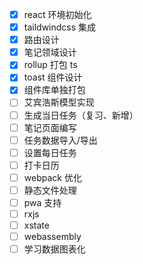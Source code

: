 - [x] react 环境初始化
- [x] taildwindcss 集成
- [x] 路由设计
- [x] 笔记领域设计
- [x] rollup 打包 ts
- [x] toast 组件设计
- [x] 组件库单独打包
- [ ] 艾宾浩斯模型实现
- [ ] 生成当日任务（复习、新增）
- [ ] 笔记页面编写
- [ ] 任务数据导入/导出
- [ ] 设置每日任务
- [ ] 打卡日历
- [ ] webpack 优化
- [ ] 静态文件处理
- [ ] pwa 支持
- [ ] rxjs
- [ ] xstate
- [ ] webassembly
- [ ] 学习数据图表化

